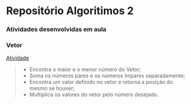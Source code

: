 # Repositório Algoritimos 2
### Atividades desenvolvidas em aula
### Vetor
[Atividade](/ALGII/AngeloBarachoADO1.java)
> - Encontra o maior e o menor número do Vetor;
> - Soma os números pares e os  números Impares separadamente;
> - Encontra um valor definido no vetor e retorna a posição do mesmo se houver;
> - Multiplica os valores do vetor pelo número desejado.
